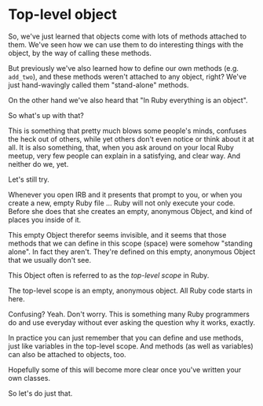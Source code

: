 # Top-level object

So, we've just learned that objects come with lots of methods attached to them.
We've seen how we can use them to do interesting things with the object, by the
way of calling these methods.

But previously we've also learned how to define our own methods (e.g. `add_two`),
and these methods weren't attached to any object, right? We've just hand-wavingly
called them "stand-alone" methods.

On the other hand we've also heard that "In Ruby everything is an object".

So what's up with that?

This is something that pretty much blows some people's minds, confuses the heck
out of others, while yet others don't even notice or think about it at all. It
is also something, that, when you ask around on your local Ruby meetup, very
few people can explain in a satisfying, and clear way. And neither do we, yet.

Let's still try.

Whenever you open IRB and it presents that prompt to you, or when you create a
new, empty Ruby file ... Ruby will not only execute your code. Before she does
that she creates an empty, anonymous Object, and kind of places you inside of
it.

This empty Object therefor seems invisible, and it seems that those methods
that we can define in this scope (space) were somehow "standing alone". In fact
they aren't. They're defined on this empty, anonymous Object that we usually
don't see.

This Object often is referred to as the *top-level scope* in Ruby.

<p class="hint">
The top-level scope is an empty, anonymous object. All Ruby code starts in here.
</p>

Confusing? Yeah. Don't worry. This is something many Ruby programmers do and
use everyday without ever asking the question why it works, exactly.

In practice you can just remember that you can define and use methods, just
like variables in the top-level scope. And methods (as well as variables)
can also be attached to objects, too.

Hopefully some of this will become more clear once you've written your
own classes.

So let's do just that.
